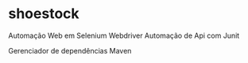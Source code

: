 # shoestock

Automação Web em Selenium Webdriver
Automação de Api com Junit

Gerenciador de dependências Maven
